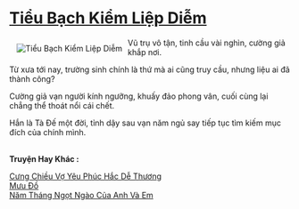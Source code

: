 <a href="https://utruyen.com/truyen/tieu-bach-kiem-liep-diem/17462/" title="Tiểu Bạch Kiểm Liệp Diễm"><h1>Tiểu Bạch Kiểm Liệp Diễm</h1></a><div style="display:table"><img align="right" style="float: left; padding: 10px;" src="https://utruyen.com/images/story/200x260/tieu-bach-kiem-liep-diem.jpg" alt="Tiểu Bạch Kiểm Liệp Diễm">Vũ trụ vô tận, tinh cầu vài nghìn, cường giả khắp nơi.<p></p>Từ xưa tới nay, trường sinh chính là thứ mà ai cũng truy cầu, nhưng liệu ai đã thành công?<p></p>Cường giả vạn người kính ngưỡng, khuấy đảo phong vân, cuối cùng lại chẳng thể thoát nổi cái chết.<p></p>Hắn là Tà Đế một đời, tỉnh dậy sau vạn năm ngủ say tiếp tục tìm kiếm mục đích của chính mình. </div><p><br><b>Truyện Hay Khác :</b></p><a href="https://github.com/quanluxury/ngontinhhot/tree/master/truyenhay/15138/" alt="Cưng Chiều Vợ Yêu Phúc Hắc Dễ Thương">Cưng Chiều Vợ Yêu Phúc Hắc Dễ Thương</a><br/><a href="https://truyenngontinhay.wordpress.com/2019/10/03/muu-do/" alt="Mưu Đồ">Mưu Đồ</a><br/><a href="https://www.flickr.com/photos/184340401@N07/48819117501/" alt="Năm Tháng Ngọt Ngào Của Anh Và Em">Năm Tháng Ngọt Ngào Của Anh Và Em</a><br/>